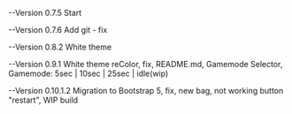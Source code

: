 --Version 0.7.5 
    Start

--Version 0.7.6
    Add git - fix

--Version 0.8.2
    White theme

--Version 0.9.1
    White theme reColor, fix, README.md, Gamemode Selector, Gamemode: 5sec | 10sec | 25sec | idle(wip)

--Version 0.10.1.2
    Migration to Bootstrap 5, fix, new bag, not working button "restart", WIP build 